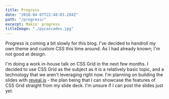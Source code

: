 ```yaml
---
title: Progress
date: "2018-04-07T22:48:03.284Z"
path: "/progress/"
excerpt: Makin' progress
titleImage: "./pycascades.jpg"
---
```


Progress is coming a bit slowly for this blog. I've decided to handroll my own theme and custom CSS this time around. As I had already known; I'm not good at design.

I'm doing a work in-house talk on CSS Grid in the next few months. I decided to use CSS Grid as the subject as it is a relatively basic topic, and a technology that we aren't leveraging right now. I'm planning on building the slides with [reveal.js](https://github.com/hakimel/reveal.js/) - the plan being that I can showcase the features of CSS Grid straight from my slide deck. I'm unsure if I can post the slides just yet. 
